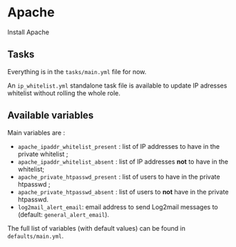 # Apache

Install Apache

## Tasks

Everything is in the `tasks/main.yml` file for now.

An `ip_whitelist.yml` standalone task file is available to update IP adresses whitelist without rolling the whole role.

## Available variables

Main variables are :

* `apache_ipaddr_whitelist_present` : list of IP addresses to have in the private whitelist ;
* `apache_ipaddr_whitelist_absent` : list of IP addresses **not** to have in the whitelist;
* `apache_private_htpasswd_present` : list of users to have in the private htpasswd ;
* `apache_private_htpasswd_absent` : list of users to **not** have in the private htpasswd.
* `log2mail_alert_email`: email address to send Log2mail messages to (default: `general_alert_email`).

The full list of variables (with default values) can be found in `defaults/main.yml`.
